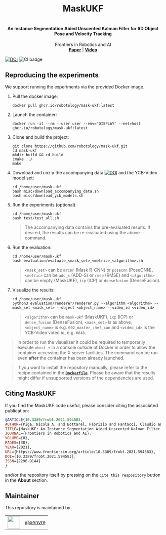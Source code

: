 <h1 align="center">
  MaskUKF
</h1>

<p align="center"><img src="https://github.com/robotology/mask-ukf/blob/master/assets/picture.png" alt=""/></p>


<h4 align="center">
  An Instance Segmentation Aided Unscented Kalman Filter for 6D Object Pose and Velocity Tracking
</h4>

<div align="center">
  Frontiers in Robotics and AI
</div>

<div align="center">
  <a href="https://www.frontiersin.org/articles/10.3389/frobt.2021.594583/full"><b>Paper</b></a> |
  <a href="https://www.youtube.com/watch?v=UZ1CGojdxrA"><b>Video</b></a>
</div>

[![DOI](https://zenodo.org/badge/DOI/10.5281/zenodo.5457407.svg)](https://doi.org/10.5281/zenodo.5457407)
![CI badge](https://github.com/robotology/mask-ukf/workflows/C++%20CI%20Workflow/badge.svg)

## Reproducing the experiments

We support running the experiments via the provided Docker image.

1. Pull the docker image:
    ```console
    docker pull ghcr.io/robotology/mask-ukf:latest
    ```
1. Launch the container:
    ```console
    docker run -it --rm --user user --env="DISPLAY" --net=host ghcr.io/robotology/mask-ukf:latest
    ```
1. Clone and build the project:
    ```console
    git clone https://github.com/robotology/mask-ukf.git
    cd mask-ukf
    mkdir build && cd build
    cmake ../
    make
    ```
1. Download and unzip the accompanying data [![DOI](https://zenodo.org/badge/DOI/10.5281/zenodo.5419201.svg)](https://doi.org/10.5281/zenodo.5419201) and the YCB-Video model set:
    ```console
    cd /home/user/mask-ukf
    bash misc/download_accompanying_data.sh
    bash misc/download_ycb_models.sh
    ```
1. Run the experiments (optional):
    ```console
    cd /home/user/mask-ukf
    bash test/test_all.sh
    ```
    > The accompanying data contains the pre-evaluated results. If desired, the results can be re-evaluated using the above command.
1. Run the evaluation:
    ```console
    cd /home/user/mask-ukf
    bash evaluation/evaluate_<mask_set>_<metric>_<algorithm>.sh
    ```
    > `<mask_set>` can be `mrcnn` (Mask R-CNN) or `posecnn` (PoseCNN), `<metric>` can be `add_s` (ADD-S) or `rmse` (RMSE) and `<algorithm>` can be empty (MaskUKF), `icp` (ICP) or `densefusion` (DenseFusion).
1. Visualize the results:
    ```console
    cd /home/user/mask-ukf
    python3 evaluation/renderer/renderer.py --algorithm <algorithm> --mask_set <mask_set> --object <object_name> --video_id <video_id>
    ```
    > `<algorithm>` can be `mask-ukf` (MaskUKF), `icp` (ICP) or `dense_fusion` (DenseFusion), ``<mask_set>`` is as above, `<object_name>` is e.g. `002_master_chef_can` and `<video_id>` is the YCB-Video video id, e.g. `0048`.

> In order to run the visualizer it could be required to temporarily execute `xhost +` in a console outside of Docker in order to allow the container accessing the X server facilities. The command can be run even **after** the container has been already launched.

> If you want to install the repository manually, please refer to the recipe contained in the [**`Dockerfile`**](./dockerfiles/Dockerfile). Please be aware that the results might differ if unsupported versions of the dependencies are used.

## Citing MaskUKF

If you find the MaskUKF code useful, please consider citing the associated publication:

```bibtex
@ARTICLE{10.3389/frobt.2021.594583,
AUTHOR={Piga, Nicola A. and Bottarel, Fabrizio and Fantacci, Claudio and Vezzani, Giulia and Pattacini, Ugo and Natale, Lorenzo},
TITLE={MaskUKF: An Instance Segmentation Aided Unscented Kalman Filter for 6D Object Pose and Velocity Tracking},
JOURNAL={Frontiers in Robotics and AI},
VOLUME={8},
PAGES={38},
YEAR={2021},
URL={https://www.frontiersin.org/article/10.3389/frobt.2021.594583},
DOI={10.3389/frobt.2021.594583},
ISSN={2296-9144}
}
```

and/or the repository itself by pressing on the `Cite this respository` button in the **About** section.


## Maintainer

This repository is maintained by:

| | |
|:---:|:---:|
| [<img src="https://github.com/xenvre.png" width="40">](https://github.com/xenvre) | [@xenvre](https://github.com/xenvre) |
